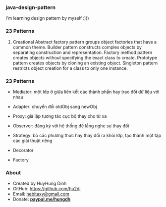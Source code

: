### java-design-pattern
I'm learning design pattern by myself :)))

### 23 Patterns
1. Creational
    Abstract factory pattern groups object factories that have a common theme.
    Builder pattern constructs complex objects by separating construction and representation.
    Factory method pattern creates objects without specifying the exact class to create.
    Prototype pattern creates objects by cloning an existing object.
    Singleton pattern restricts object creation for a class to only one instance.


### 23 Patterns
- Mediator: một lớp ở giữa liên kết các thành phần hay trao đổi dữ liệu với nhau
- Adapter: chuyển đổi oldObj sang newObj
- Proxy: giả lập tương tác cục bộ thay cho từ xa
- Observer: đăng ký với hệ thống để lắng nghe sự thay đổi

- Strategy: bỏ các phương thức hay thay đổi ra khỏi lớp, tạo thành một tập các giải thuật riêng

- Decorator
- Factory

### About
- Created by HuyHung Dinh
- GitHub: https://github.com/hu2di
- Email: hebitaxy@gmail.com
- Donate: [**paypal.me/hungdh**](https://www.paypal.me/hungdh)
